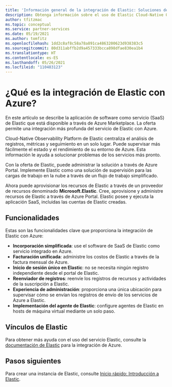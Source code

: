 ```yaml
---
title: 'Información general de la integración de Elastic: Soluciones de asociados de Azure'
description: Obtenga información sobre el uso de Elastic Cloud-Native Observability Platform en Azure Marketplace.
author: tfitzmac
ms.topic: conceptual
ms.service: partner-services
ms.date: 05/19/2021
ms.author: tomfitz
ms.openlocfilehash: 1dd2c8af8c58a78a891ca4863200623d938383c5
ms.sourcegitcommit: 80d311abffb2d9a457333bcca898dfae830ea1b4
ms.translationtype: HT
ms.contentlocale: es-ES
ms.lasthandoff: 05/26/2021
ms.locfileid: "110483123"
---
```

# <a name="what-is-elastic-integration-with-azure"></a>¿Qué es la integración de Elastic con Azure?

En este artículo se describe la aplicación de software como servicio (SaaS) de Elastic que está disponible a través de Azure Marketplace. La oferta permite una integración más profunda del servicio de Elastic con Azure.

Cloud-Native Observability Platform de Elastic centraliza el análisis de registros, métricas y seguimiento en un solo lugar. Puede supervisar más fácilmente el estado y el rendimiento de su entorno de Azure. Esta información le ayuda a solucionar problemas de los servicios más pronto.

Con la oferta de Elastic, puede administrar la solución a través de Azure Portal. Implemente Elastic como una solución de supervisión para las cargas de trabajo en la nube a través de un flujo de trabajo simplificado.

Ahora puede aprovisionar los recursos de Elastic a través de un proveedor de recursos denominado **Microsoft.Elastic**. Cree, aprovisione y administre recursos de Elastic a través de Azure Portal. Elastic posee y ejecuta la aplicación SaaS, incluidas las cuentas de Elastic creadas.

## <a name="capabilities"></a>Funcionalidades

Estas son las funcionalidades clave que proporciona la integración de Elastic con Azure:

- **Incorporación simplificada**: use el software de SaaS de Elastic como servicio integrado en Azure.
- **Facturación unificada**: administre los costos de Elastic a través de la factura mensual de Azure. 
- **Inicio de sesión único en Elastic**: no se necesita ningún registro independiente desde el portal de Elastic.
- **Reenviador de registros**: reenvíe los registros de recursos y actividades de la suscripción a Elastic.
- **Experiencia de administración**: proporciona una única ubicación para supervisar cómo se envían los registros de envío de los servicios de Azure a Elastic.
- **Implementación del agente de Elastic**: configure agentes de Elastic en hosts de máquina virtual mediante un solo paso. 

## <a name="elastic-links"></a>Vínculos de Elastic

Para obtener más ayuda con el uso del servicio Elastic, consulte la [documentación de Elastic](https://azure-native-02.docs-preview.app.elstc.co/guide/en/cloud/master/ec-azure-marketplace-native.html) para la integración de Azure.

## <a name="next-steps"></a>Pasos siguientes

Para crear una instancia de Elastic, consulte [Inicio rápido: Introducción a Elastic](create.md).